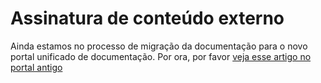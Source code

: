 ﻿# Assinatura de conteúdo externo

Ainda estamos no processo de migração da documentação para o novo portal unificado de documentação. Por ora, por favor
[veja esse artigo no portal antigo](http://pki.lacunasoftware.com/Help/html/10f6f458-7546-4c73-b967-2b327781b1b3.htm)
